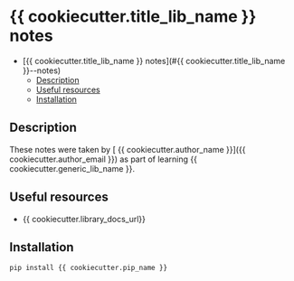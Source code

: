 # {{ cookiecutter.title_lib_name }} notes

- [{{ cookiecutter.title_lib_name }} notes](#{{ cookiecutter.title_lib_name }}--notes)
  - [Description](#description)
  - [Useful resources](#useful-resources)
  - [Installation](#installation)

## Description

These notes were taken by [ {{ cookiecutter.author_name }}]({{ cookiecutter.author_email }}) as part of learning {{ cookiecutter.generic_lib_name }}.

## Useful resources

- {{ cookiecutter.library_docs_url}}

## Installation

```python
pip install {{ cookiecutter.pip_name }}
```

